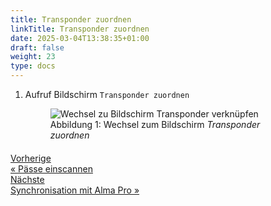 ```yaml
---
title: Transponder zuordnen
linkTitle: Transponder zuordnen
date: 2025-03-04T13:38:35+01:00
draft: false
weight: 23
type: docs
---
```


1. Aufruf Bildschirm `Transponder zuordnen`

    <figure class="figure mt-2">
        <img src="../images/aufruf-transponder-zuordnen.png" class="border border-2 figure-img img-fluid rounded p-3" align="bottom" alt="Wechsel zu Bildschirm Transponder verknüpfen" title="Transponder verknüpfen" />
        <a name="link-transponder" ><figcaption class="figure-caption fs-6">Abbildung 1: Wechsel zum Bildschirm <span style="font-style: italic;">Transponder zuordnen</span></figcaption></a>
    </figure>

<div style="max-width: 80%; margin-top: 20px;">
<div class="container-fluid">
  <div class="row">
    <div class="col">
      <div class="d-grid gap-2">
        <a class="text-start btn btn-lg btn-outline-primary" role="button"  href="../paesse-scannen"><span class="fs-6">Vorherige</span><br><span class="fs-4 fw-semibold">« Pässe einscannen</span></a>
      </div>
    </div>
    <div class="col">
      <div class="d-grid gap-2">
        <a class="btn btn-lg btn-outline-primary text-end" role="button" href="../synchronisation"><span class="fs-6">Nächste</span><br><span class="fs-4 fw-semibold">Synchronisation mit Alma Pro »</span></a>
      </div>
    </div>
  </div>
</div>
<div>
